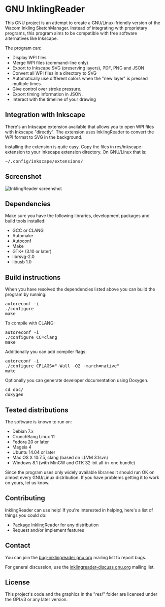 GNU InklingReader
=================

This GNU project is an attempt to create a GNU/Linux-friendly version of the
Wacom Inkling SketchManager. Instead of integrating with proprietary programs,
this program aims to be compatible with free software alternatives like Inkscape.

The program can:

* Display WPI files
* Merge WPI files (command-line only)
* Export to Inkscape SVG (preserving layers), PDF, PNG and JSON
* Convert all WPI files in a directory to SVG
* Automatically use different colors when the "new layer" is pressed multiple times.
* Give control over stroke pressure.
* Export timing information in JSON.
* Interact with the timeline of your drawing

Integration with Inkscape
-------------------------

There's an Inkscape extension available that allows you to open WPI files with 
Inkscape "directly". The extension uses InklingReader to convert the WPI format 
to SVG in the background.

Installing the extension is quite easy. Copy the files in res/inkscape-extension
to your Inkscape extension directory. On GNU/Linux that is:
<pre>~/.config/inkscape/extensions/</pre>

Screenshot
----------

![InklingReader screenshot](http://roelj.com/Inkling_5.png)

Dependencies
------------

Make sure you have the following libraries, development packages and build 
tools installed:

* GCC or CLANG
* Automake
* Autoconf
* Make
* GTK+ (3.10 or later)
* librsvg-2.0
* libusb 1.0


Build instructions
------------------
When you have resolved the dependencies listed above you can build 
the program by running:
<pre>
autoreconf -i
./configure
make
</pre>

To compile with CLANG:
<pre>
autoreconf -i
./configure CC=clang
make
</pre>

Additionally you can add compiler flags:
<pre>
autoreconf -i
./configure CFLAGS="-Wall -O2 -march=native"
make
</pre>

Optionally you can generate developer documentation using Doxygen.
<pre>
cd doc/
doxygen
</pre>

Tested distributions
--------------------

The software is known to run on:

* Debian 7.x
* CrunchBang Linux 11
* Fedora 20 or later
* Mageia 4
* Ubuntu 14.04 or later
* Mac OS X 10.7.5, clang (based on LLVM 3.1svn)
* Windows 8.1 (with MinGW and GTK 32-bit all-in-one bundle)

Since the program uses only widely available libraries it should run OK 
on almost every GNU/Linux distribution. If you have problems getting it
to work on yours, let us know.

Contributing
------------

InklingReader can use help! If you're interested in helping, here's a list 
of things you could do:

* Package InklingReader for any distribution
* Request and/or implement features

Contact
-------

You can join the [bug-inklingreader <at> gnu.org](https://lists.gnu.org/mailman/listinfo/bug-inklingreader)
mailing list to report bugs.

For general discussion, use the
[inklingreader-discuss <at> gnu.org](https://lists.gnu.org/mailman/listinfo/inklingreader-discuss)
mailing list.

License
-------

This project's code and the graphics in the "res/" folder are licensed under
the GPLv3 or any later version.
